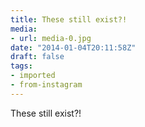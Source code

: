 ```yaml
---
title: These still exist?!
media:
- url: media-0.jpg
date: "2014-01-04T20:11:58Z"
draft: false
tags:
- imported
- from-instagram
---
```

These still exist?!
